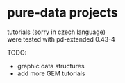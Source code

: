 <h1> pure-data projects</h1>

tutorials (sorry in czech language)  
were tested with pd-extended 0.43-4  
  
  
TODO:
- graphic data structures
- add more GEM tutorials
